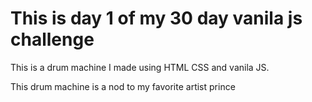 # This is day 1 of my 30 day vanila js challenge

This is a drum machine I made using HTML CSS and vanila JS. 

This drum machine is a nod to my favorite artist prince


